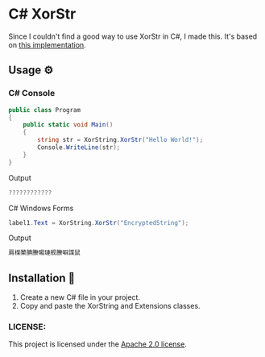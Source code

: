 # C# XorStr

Since I couldn't find a good way to use XorStr in C#, I made this. It's based on [this implementation](https://github.com/JustasMasiulis/xorstr/tree/master).

## Usage ⚙
### C# Console 
```csharp
public class Program
{
    public static void Main()
    {
        string str = XorString.XorStr("Hello World!");
        Console.WriteLine(str);
    }
}
```
Output
```CS
????????????
```
C# Windows Forms
```CS
label1.Text = XorString.XorStr("EncryptedString");
```
Output 
```CS
肩楪櫫腆賸暘璉舰賸噼諜鼠
```
## Installation 🤞
1. Create a new C# file in your project.
2. Copy and paste the XorString and Extensions classes.
### LICENSE:
This project is licensed under the [Apache 2.0 license](https://github.com/Mes2d/C-XorStr/blob/main/LICENSE).

